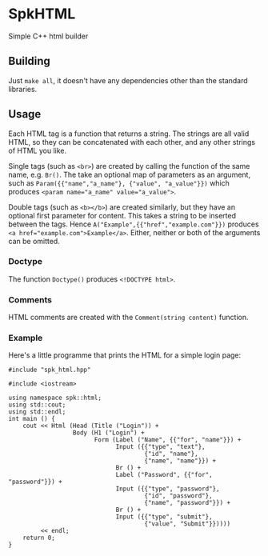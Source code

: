 # SpkHTML  

Simple C++ html builder

## Building  

Just `make all`, it doesn't have any dependencies other than the standard libraries. 

## Usage  

Each HTML tag is a function that returns a string. The strings are all valid HTML, so they can be concatenated with each other, and any other strings of HTML you like.

Single tags (such as `<br>`) are created by calling the function of the same name, e.g. `Br()`. The take an optional map of parameters as an argument, such as `Param({{"name","a_name"}, {"value", "a_value"}})` which produces `<param name="a_name" value="a_value">`.

Double tags (such as `<b></b>`) are created similarly, but they have an optional first parameter for content. This takes a string to be inserted between the tags. Hence `A("Example",{{"href","example.com"}})` produces `<a href="example.com">Example</a>`. Either, neither or both of the arguments can be omitted.

### Doctype

The function `Doctype()` produces `<!DOCTYPE html>`.

### Comments

HTML comments are created with the `Comment(string content)` function.

### Example  

Here's a little programme that prints the HTML for a simple login page:
```
#include "spk_html.hpp"

#include <iostream>

using namespace spk::html;
using std::cout;
using std::endl;
int main () {
    cout << Html (Head (Title ("Login")) +
                  Body (H1 ("Login") +
                        Form (Label ("Name", {{"for", "name"}}) +
                              Input ({{"type", "text"},
                                      {"id", "name"},
                                      {"name", "name"}}) +
                              Br () +
                              Label ("Password", {{"for", "password"}}) +
                              Input ({{"type", "password"},
                                      {"id", "password"},
                                      {"name", "password"}}) +
                              Br () +
                              Input ({{"type", "submit"},
                                      {"value", "Submit"}}))))
         << endl;
    return 0;
}
```
